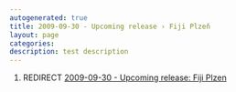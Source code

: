 ```yaml
---
autogenerated: true
title: 2009-09-30 - Upcoming release › Fiji Plzeň
layout: page
categories: 
description: test description
---
```


1.  REDIRECT [2009-09-30 - Upcoming release: Fiji Plzen](2009-09-30_-_Upcoming_release__Fiji_Plzen)
